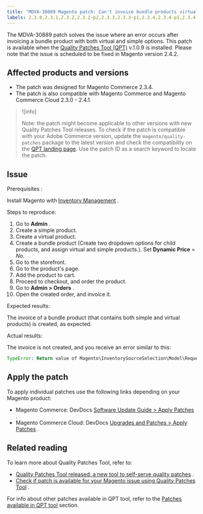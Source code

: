 ```yaml
---
title: "MDVA-30889 Magento patch: Can't invoice bundle products virtual and simple"
labels: 2.3.0,2.3.1,2.3.2,2.3.2-p2,2.3.3,2.3.3-p1,2.3.4,2.3.4-p1,2.3.4-p2,2.3.5,2.3.5-p1,2.3.5-p2,2.3.6,2.4.0,2.4.0-p1,2.4.1,2.4.1-p1,QPT 1.0.9,QPT patches,Magento Commerce,Magento Commerce Cloud,Quality Patches Tool,bundle options,error,invoice,order,product,simple,virtual
---
```


The MDVA-30889 patch solves the issue where an error occurs after invoicing a bundle product with both virtual and simple options. This patch is available when the [Quality Patches Tool (QPT)](https://devdocs.magento.com/guides/v2.4/comp-mgr/patching.html#mqp) v.1.0.9 is installed. Please note that the issue is scheduled to be fixed in Magento version 2.4.2.

## Affected products and versions

* The patch was designed for Magento Commerce 2.3.4.
* The patch is also compatible with Magento Commerce and Magento Commerce Cloud 2.3.0 - 2.4.1.

>![info]
>
 >Note: the patch might become applicable to other versions with new Quality Patches Tool releases. To check if the patch is compatible with your Adobe Commerce version, update the `magento/quality-patches` package to the latest version and check the compatibility on the [QPT landing page](https://devdocs.magento.com/quality-patches/tool.html#patch-grid). Use the patch ID as a search keyword to locate the patch.

## Issue

 <span class="wysiwyg-underline">Prerequisites</span> :

Install Magento with [Inventory Management](https://devdocs.magento.com/guides/v2.4/inventory/) .

 <span class="wysiwyg-underline">Steps to reproduce:</span> 

1. Go to **Admin** .
1. Create a simple product.
1. Create a virtual product.
1. Create a bundle product (Create two dropdown options for child products, and assign virtual and simple products.). Set **Dynamic Price** = *No.* 
1. Go to the storefront.
1. Go to the product's page.
1. Add the product to cart.
1. Proceed to checkout, and order the product.
1. Go to **Admin > Orders** .
1. Open the created order, and invoice it.

 <span class="wysiwyg-underline">Expected results:</span> 

The invoice of a bundle product (that contains both simple and virtual products) is created, as expected.

 <span class="wysiwyg-underline">Actual results:</span> 

The invoice is not created, and you receive an error similar to this:

```php
TypeError: Return value of Magento\InventorySourceSelection\Model\Request\InventoryRequest::getItems() must be of the type array, null returned in vendor/magento/module-inventory-source-selection/Model/Request/InventoryRequest.php:102
```

## Apply the patch

To apply individual patches use the following links depending on your Magento product:

* Magento Commerce: DevDocs [Software Update Guide > Apply Patches](https://devdocs.magento.com/guides/v2.4/comp-mgr/patching.html) .
* Magento Commerce Cloud: DevDocs [Upgrades and Patches > Apply Patches](https://devdocs.magento.com/cloud/project/project-patch.html) .

## Related reading

To learn more about Quality Patches Tool, refer to:

* [Quality Patches Tool released: a new tool to self-serve quality patches](https://support.magento.com/hc/en-us/articles/360047139492) .
* [Check if patch is available for your Magento issue using Quality Patches Tool](https://support.magento.com/hc/en-us/articles/360047125252) .

For info about other patches available in QPT tool, refer to the [Patches available in QPT tool](https://support.magento.com/hc/en-us/sections/360010506631-Patches-available-in-QPT-tool-) section.